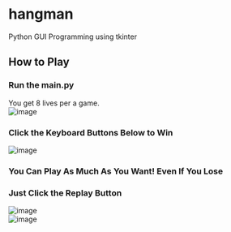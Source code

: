 # hangman
Python GUI Programming using tkinter

## How to Play
### Run the main.py 
You get 8 lives per a game. \
![image](https://user-images.githubusercontent.com/39490214/132706107-64ed0325-9466-4f86-a264-7eb35b047acf.png)

### Click the Keyboard Buttons Below to Win
![image](https://user-images.githubusercontent.com/39490214/132706216-d32baab2-7d0a-417a-90dd-fb8e5705ac4b.png)

### You Can Play As Much As You Want! Even If You Lose
### Just Click the Replay Button
![image](https://user-images.githubusercontent.com/39490214/132706302-d14de3af-8e17-4f9d-82d7-703c4e899a06.png)\
![image](https://user-images.githubusercontent.com/39490214/132706448-cfada10e-7d60-43b5-8513-193b7946c694.png)
